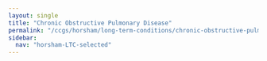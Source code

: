 ```yaml
---
layout: single
title: "Chronic Obstructive Pulmonary Disease"
permalink: "/ccgs/horsham/long-term-conditions/chronic-obstructive-pulmonary-disease/"
sidebar:
  nav: "horsham-LTC-selected"
---
```


